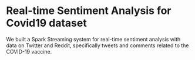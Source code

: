 # Real-time Sentiment Analysis for Covid19 dataset
We built a Spark Streaming system for real-time sentiment analysis with data on Twitter and Reddit, specifically tweets and comments related to the COVID-19 vaccine.
